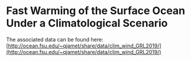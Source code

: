 # Fast Warming of the Surface Ocean Under a Climatological Scenario

The associated data can be found here:[http://ocean.fsu.edu/~qjamet/share/data/clim_wind_GRL2019/](http://ocean.fsu.edu/~qjamet/share/data/clim_wind_GRL2019/)
